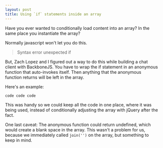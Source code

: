 ```yaml
---
layout: post
title: Using `if` statements inside an array
---
```


Have you ever wanted to conditionally load content into an array?  In the same place you instantiate the array?

Normally javascript won't let you do this.

> Syntax error unexpected if

But, Zach Lopez and I figured out a way to do this while building a chat client with BackboneJS. You have to wrap the if statement in an anonymous function that auto-invokes itself. Then anything that the anonymous function returns will be left in the array.

Here's an example:

`code code code`

This was handy so we could keep all the code in one place, where it was being used, instead of conditionally adjusting the array with jQuery after the fact.

One last caveat: The anonymous function could return undefined, which would create a blank space in the array. This wasn't a problem for us, because we immediately called `join('')` on the array, but something to keep in mind.
